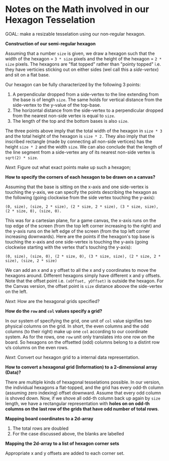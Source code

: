 # Notes on the Math involved in our Hexagon Tesselation

GOAL: make a resizable tesselation using our non-regular hexagon. 

**Construction of our semi-regular hexagon**

Assuming that a number `size` is given, we draw a hexagon such that the width of the hexagon = `3 * size` pixels and the height of the hexagon = `2 * size` pixels. The hexagons are "flat topped" rather than "pointy topped" i.e. they have verticies sticking out on either sides (wel call this a _side-vertex_) and sit on a flat base. 

Our hexagon can be fully characterized by the following 3 points:

1. A perpendicular dropped from a side-vertex to the line extending from the base is of length `size`. The same holds for vertical distance from the side-vertex to the y-value of the top-base.
2. The horizontal distance from the side-vertex to a perpendicular dropped from the nearest non-side vertex is equal to `size`.
3. The length of the top and the bottom bases is also `size`.

The three points above imply that the total width of the hexagon in `size * 3` and the total height of the hexagon is `size * 2.` They also imply that the inscribed rectangle (made by connecting all non-side vertices) has the height `size * 2` and the width `size`. We can also conclude that the length of the line segment from a side-vertex any of its nearest non-side vertex is `sqrt(2) * size`.

_Next_: Figure out what exact points make up such a hexagon;

**How to specify the corners of each hexagon to be drawn on a canvas?**

Assuming that the base is sitting on the x-axis and one side-vertex is touching the y-axis, we can specify the points describing the hexagon as the following (going clockwise from the side vertex touching the y-axis): 
```
(0, size), (size, 2 * size), (2 * size, 2 * size), (3 * size, size), (2 * size, 0), (size, 0).
```
This was for a cartesian plane, for a game canvas, the x-axis runs on the top edge of the screen (from the top left corner increasing to the right) and the y-axis runs on the left edge of the screen (from the top left corner increasing downwards). Here are the points if the hexagon's top base is touching the x-axis and one side-vertex is touching the y-axis (going clockwise starting with the vertex that's touching the y-axis):

```
(0, size), (size, 0), (2 * size, 0), (3 * size, size), (2 * size, 2 * size), (size, 2 * size)
```

We can add an x and a y offset to all the x and y coordinates to move the hexagons around. Different hexagons simply have different x and y offsets. Note that the offset point i.e. `(xOffset, yOffset)` is outside the hexagon. For the Canvas version, the offset point is `size` distance aboove the side-vertex on the left. 

_Next_: How are the hexagonal grids specified?

**How do the `row` and `col` values specify a grid?**

In our system of specifying the grid, one unit of `col` value signifies two physical columns on the grid. In short, the even columns and the odd columns (to their right) make up one `col` according to our coordinate system. As for the rows, one `row` unit only translates into one row on the board. So hexagons on the offsetted (odd) columns belong to a distint row v/s columns on the even rows. 

_Next_: Convert our hexagon grid to a internal data representation. 

**How to convert a hexagonal grid (Information) to a 2-dimensional array (Data)?**

There are multiple kinds of hexagonal tesselations possible. In our version, the individual hexagons a flat-topped, and the grid has every odd-th column (assuming zero indexing) offset downward. Assume that every odd column is shoved down. Now, if we shove all odd-th column back up again by `size` length, we have a rectangular representation with **holes on on odd-th columns on the last row of the grids that have odd number of total rows**.

**Mapping board coordinates to a 2d-array**

1. The total rows are doubled
2. For the case discussed above, the blanks are labelled

**Mapping the 2d-array to a list of hexagon corner sets**

Appropriate x and y offsets are added to each corner set.
